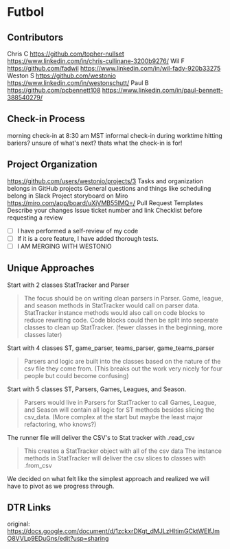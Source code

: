 # Futbol

## Contributors
Chris C https://github.com/topher-nullset https://www.linkedin.com/in/chris-cullinane-3200b9276/
Wil F https://github.com/fadwil https://www.linkedin.com/in/wil-fady-920b33275
Weston S https://github.com/westonio  https://www.linkedin.com/in/westonschutt/
Paul B https://github.com/pcbennett108 https://www.linkedin.com/in/paul-bennett-388540279/

## Check-in Process
morning check-in at 8:30 am MST
informal check-in during worktime 
  hitting bariers? unsure of what's next? thats what the check-in is for!

## Project Organization
https://github.com/users/westonio/projects/3
Tasks and organization belongs in GitHub projects
General questions and things like scheduling belong in Slack
Project storyboard on Miro https://miro.com/app/board/uXjVMB55lMQ=/
Pull Request Templates
    Describe your changes
    Issue ticket number and link
    Checklist before requesting a review
  - [ ] I have performed a self-review of my code
  - [ ] If it is a core feature, I have added thorough tests.
  - [ ] I AM MERGING WITH WESTONIO

## Unique Approaches
Start with 2 classes StatTracker and Parser
>The focus should be on writing clean parsers in Parser. 
>Game, league, and season methods in StatTracker would call on parser data.
>StatTracker instance methods would also call on code blocks to reduce rewriting code. 
>Code blocks could then be split into seperate classes to clean up StatTracker.
>(fewer classes in the beginning, more classes later)

Start with 4 classes ST, game_parser, teams_parser, game_teams_parser
>Parsers and logic are built into the classes based on the nature of the csv file they come from.
>(This breaks out the work very nicely for four people but could become confusing)

Start with 5 classes ST, Parsers, Games, Leagues, and Season.
>Parsers would live in Parsers for StatTracker to call
>Games, League, and Season will contain all logic for ST methods besides slicing the csv_data.
>(More complex at the start but maybe the least major refactoring, who knows?)

The runner file will deliver the CSV's to Stat tracker with .read_csv
>This creates a StatTracker object with all of the csv data
>The instance methods in StatTracker will deliver the csv slices to classes with .from_csv

We decided on what felt like the simplest approach and realized we will have to pivot as we progress through.

## DTR Links
original: https://docs.google.com/document/d/1zckxrDKgt_dMJLzHltimGCktWElfJmO8VVLp9EDuGns/edit?usp=sharing